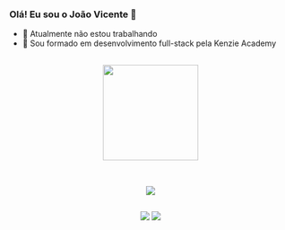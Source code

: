 ### Olá! Eu sou o João Vicente 👋

- 🔭 Atualmente não estou trabalhando
- 🌱 Sou formado em desenvolvimento full-stack pela Kenzie Academy

##


<p align="center">
  <a href="https://github.com/Joaovicente985/">
    <img height="170em" src="https://github-readme-stats.vercel.app/api?username=Joaovicente985&show_icons=true&theme=dark&include_all_commits=true&count_private=true"/>
  </a>
</p>
  
##
  
<div style="display: inline_block" align="center"><br>
  <a href="https://skillicons.dev">
    <img src="https://skillicons.dev/icons?i=python,django,nodejs,postgresql,express,ts,js,react,css,git,figma" />
  </a>
</div>

##

<div align="center">
  <a href="https://www.linkedin.com/in/jo%C3%A3o-vicente-araujo-horst-2ab8a21bb/" target="_blank"><img src="https://img.shields.io/badge/-LinkedIn-%230077B5?style=for-the-badge&logo=linkedin&logoColor=white" target="_blank"></a>
  <a href = "mailto:joaovicente985@msn.com"><img src="https://img.shields.io/badge/Microsoft_Outlook-0078D4?style=for-the-badge&logo=microsoft-outlook&logoColor=white" target="_blank"></a>
</div>
